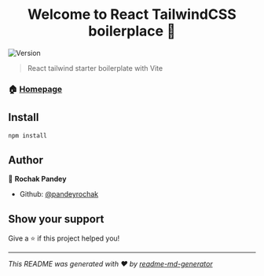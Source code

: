 <h1 align="center">Welcome to React TailwindCSS boilerplace 👋</h1>
<p>
  <img alt="Version" src="https://img.shields.io/badge/version-0.0.0-blue.svg?cacheSeconds=2592000" />
</p>

> React tailwind starter boilerplate with Vite

### 🏠 [Homepage](/)

## Install

```sh
npm install
```

## Author

👤 **Rochak Pandey**

* Github: [@pandeyrochak](https://github.com/pandeyrochak)

## Show your support

Give a ⭐️ if this project helped you!

***
_This README was generated with ❤️ by [readme-md-generator](https://github.com/kefranabg/readme-md-generator)_